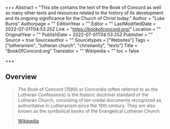 +++
Abstract = "This site contains the text of the Book of Concord as well as many other texts and resources related to the history of its development and its ongoing significance for the Church of Christ today."
Author = "Luke Burns"
Authorpage = ""
EditionYear = ""
Editor = ""
LastModifiedDate = 2022-07-01T04:53:25Z
Link = "https://bookofconcord.org/"
Location = ""
OriginalYear = ""
PublishDate = 2022-07-01T04:53:25Z
Publisher = ""
Source = true
Sourceauthor = ""
Sourcetypes = ["Websites"]
Tags = ["lutheranism", "lutheran church", "christianity", "texts"]
Title = "BookOfConcord.org"
Translator = ""
Wikipedia = ""
toc = false

+++
## Overview

> The Book of Concord (1580) or Concordia (often referred to as the Lutheran Confessions) is the historic doctrinal standard of the Lutheran Church, consisting of ten credal documents recognized as authoritative in Lutheranism since the 16th century. They are also known as the symbolical books of the Evangelical Lutheran Church.
>
> [Wikipedia](https://en.m.wikipedia.org/wiki/Book_of_Concord)